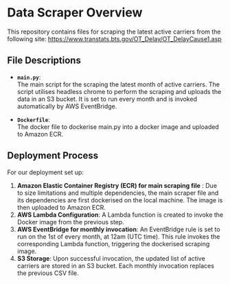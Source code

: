 # Data Scraper Overview

This repository contains files for scraping the latest active carriers from the following site: https://www.transtats.bts.gov/OT_Delay/OT_DelayCause1.asp

## File Descriptions

- **`main.py`**:  
  The main script for the scraping the latest month of active carriers. The script utilises headless chrome to perform the scraping and uploads the data in an S3 bucket. It is set to run every month and is invoked automatically by AWS EventBridge.

- **`Dockerfile`**:  
  The docker file to dockerise main.py into a docker image and uploaded to Amazon ECR.

## Deployment Process

For our deployment set up:

1. **Amazon Elastic Container Registry (ECR) for main scraping file** : Due to size limitations and multiple dependencies, the main scraper file and its dependencies are first dockerised on the local machine. The image is then uploaded to Amazon ECR.
2. **AWS Lambda Configuration**: A Lambda function is created to invoke the Docker image from the previous step.
3. **AWS EventBridge for monthly invocation**: An EventBridge rule is set to run on the 1st of every month, at 12am (UTC time). This rule invokes the corresponding Lambda function, triggering the dockerised scraping image.
4. **S3 Storage**: Upon successful invocation, the updated list of active carriers are stored in an S3 bucket. Each monthly invocation replaces the previous CSV file.
